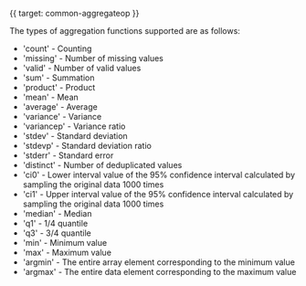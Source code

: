 {{ target: common-aggregateop }}

The types of aggregation functions supported are as follows:

- 'count' - Counting
- 'missing' - Number of missing values
- 'valid' - Number of valid values
- 'sum' - Summation
- 'product' - Product
- 'mean' - Mean
- 'average' - Average
- 'variance' - Variance
- 'variancep' - Variance ratio
- 'stdev' - Standard deviation
- 'stdevp' - Standard deviation ratio
- 'stderr' - Standard error
- 'distinct' - Number of deduplicated values
- 'ci0' - Lower interval value of the 95% confidence interval calculated by sampling the original data 1000 times
- 'ci1' - Upper interval value of the 95% confidence interval calculated by sampling the original data 1000 times
- 'median' - Median
- 'q1' - 1/4 quantile
- 'q3' - 3/4 quantile
- 'min' - Minimum value
- 'max' - Maximum value
- 'argmin' - The entire array element corresponding to the minimum value
- 'argmax' - The entire data element corresponding to the maximum value
